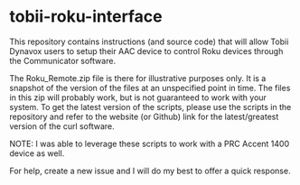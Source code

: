 # tobii-roku-interface

This repository contains instructions (and source code) that will allow Tobii Dynavox users to setup their AAC device to control Roku devices through the Communicator software.

The Roku_Remote.zip file is there for illustrative purposes only.  It is a snapshot of the version of the files at an unspecified point in time.  The files in this zip will probably work, but is not guaranteed to work with your system.  To get the latest version of the scripts, please use the scripts in the repository and refer to the website (or Github) link for the latest/greatest version of the curl software.

NOTE: I was able to leverage these scripts to work with a PRC Accent 1400 device as well.

For help, create a new issue and I will do my best to offer a quick response.
